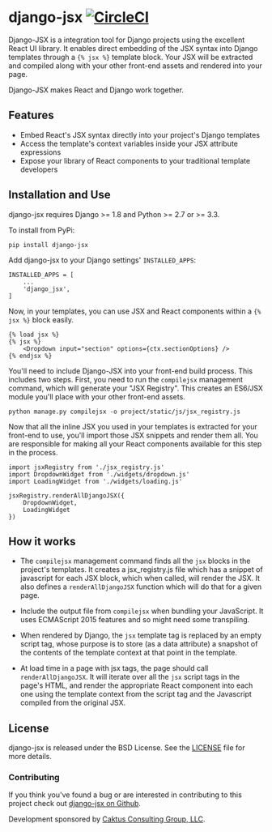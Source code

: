 # django-jsx [![CircleCI](https://circleci.com/gh/caktus/django-jsx.svg?style=svg)](https://circleci.com/gh/caktus/django-jsx)

Django-JSX is a integration tool for Django projects using the excellent React
UI library. It enables direct embedding of the JSX syntax into Django templates
through a `{% jsx %}` template block. Your JSX will be extracted and compiled
along with your other front-end assets and rendered into your page.

Django-JSX makes React and Django work together.

## Features

- Embed React's JSX syntax directly into your project's Django templates
- Access the template's context variables inside your JSX attribute expressions
- Expose your library of React components to your traditional template developers


## Installation and Use

django-jsx requires Django >= 1.8 and Python >= 2.7 or >= 3.3.

To install from PyPi:

    pip install django-jsx

Add django-jsx to your Django settings' `INSTALLED_APPS`:

    INSTALLED_APPS = [
        ...
        'django_jsx',
    ]

Now, in your templates, you can use JSX and React components within a `{% jsx %}`
block easily.

    {% load jsx %}
    {% jsx %}
        <Dropdown input="section" options={ctx.sectionOptions} />
    {% endjsx %}

You'll need to include Django-JSX into your front-end build process. This includes
two steps. First, you need to run the `compilejsx` management command, which will
generate your "JSX Registry". This creates an ES6/JSX module you'll place with your
other front-end assets.

    python manage.py compilejsx -o project/static/js/jsx_registry.js

Now that all the inline JSX you used in your templates is extracted for your
front-end to use, you'll import those JSX snippets and render them all. You are
responsible for making all your React components available for this step in
the process.

    import jsxRegistry from './jsx_registry.js'
    import DropdownWidget from './widgets/dropdown.js'
    import LoadingWidget from './widgets/loading.js'

    jsxRegistry.renderAllDjangoJSX({
        DropdownWidget,
        LoadingWidget
    })


## How it works

* The `compilejsx` management command finds all the `jsx` blocks in the project's templates. It
  creates a jsx_registry.js file which has a snippet of javascript for
  each JSX block, which when called, will render the JSX. 
  It also defines a `renderAllDjangoJSX` function which will do that for a given page.
  
* Include the output file from `compilejsx` when bundling your JavaScript. It uses
  ECMAScript 2015 features and so might need some transpiling.

* When rendered by Django, the `jsx` template tag is replaced by an empty script tag, whose purpose
  is to store (as a data attribute) a snapshot of the contents of the template context
  at that point in the template.

* At load time in a page with jsx tags, the page should call `renderAllDjangoJSX`. It will 
  iterate over all the `jsx` script tags in the page's HTML, and render the appropriate
  React component into each one using the template context from the script tag and the Javascript
  compiled from the original JSX.

## License

django-jsx is released under the BSD License. See the
[LICENSE](https://github.com/caktus/django-jsx/blob/master/LICENSE) file for more details.


### Contributing

If you think you've found a bug or are interested in contributing to this project
check out [django-jsx on Github](https://github.com/caktus/django-jsx).

Development sponsored by [Caktus Consulting Group, LLC](http://www.caktusgroup.com/services).
